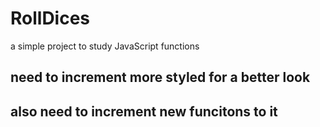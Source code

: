 # RollDices

a simple project to study JavaScript functions

## need to increment more styled for a better look

## also need to increment new funcitons to it

